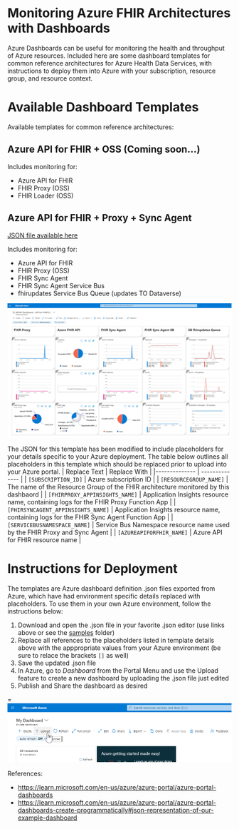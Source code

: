 # Monitoring Azure FHIR Architectures with Dashboards

Azure Dashboards can be useful for monitoring the health and throughput of Azure resources. Included here are some dashboard templates for common reference architectures for Azure Health Data Services, with instructions to deploy them into Azure with your subscription, resource group, and resource context. 

# Available Dashboard Templates

Available templates for common reference architectures:

## Azure API for FHIR + OSS (Coming soon...)

Includes monitoring for:
* Azure API for FHIR
* FHIR Proxy (OSS)
* FHIR Loader (OSS)

## Azure API for FHIR + Proxy + Sync Agent
[JSON file available here](./Samples/MC4H%20Dashboard%20-%20APIforFHIR_Proxy_SyncAgent.json)

Includes monitoring for:
* Azure API for FHIR
* FHIR Proxy (OSS)
* FHIR Sync Agent
* FHIR Sync Agent Service Bus
* fhirupdates Service Bus Queue (updates TO Dataverse)

![Azure API for FHIR + Proxy + Sync Agent Dashboard](./Images/AzureDashboard_APIforFHIR-Proxy-SA.png)

The JSON for this template has been modified to include placeholders for your details specific to your Azure deployment. The table below outlines all placeholders in this template which should be replaced prior to upload into your Azure portal. 
| Replace Text  | Replace With   | 
|-------------- | -------------- |
| `[SUBSCRIPTION_ID]`  | Azure subscription ID     | 
| `[RESOURCEGROUP_NAME]`   | The name of the Resource Group of the FHIR architecture monitored by this dashbaord  | 
| `[FHIRPROXY_APPINSIGHTS_NAME]`   | Application Insights resource name, containing logs for the FHIR Proxy Function App   | 
| `[FHIRSYNCAGENT_APPINSIGHTS_NAME]`   | Application Insights resource name, containing logs for the FHIR Sync Agent Function App  | 
| `[SERVICEBUSNAMESPACE_NAME]`  | Service Bus Namespace resource name used by the FHIR Proxy and Sync Agent   | 
| `[AZUREAPIFORFHIR_NAME]`  | Azure API for FHIR resource name    | 

# Instructions for Deployment

The templates are Azure dashboard definition .json files exported from Azure, which have had environment specific details replaced with placeholders. To use them in your own Azure environment, follow the instructions below:

1. Download and open the .json file in your favorite .json editor (use links above or see the [samples](./Samples/) folder)
2. Replace all references to the placeholders listed in template details above with the apppropriate values from your Azure environment (be sure to relace the brackets `[]` as well)
3. Save the updated .json file
4. In Azure, go to _Dashboard_ from the Portal Menu and use the Upload feature to create a new dashboard by uploading the .json file just edited
5. Publish and Share the dashboard as desired

=![Uploading an Azure Dashboard from JSON](./Images/AzureDashboard_Upload.png)

References:
* https://learn.microsoft.com/en-us/azure/azure-portal/azure-portal-dashboards
* https://learn.microsoft.com/en-us/azure/azure-portal/azure-portal-dashboards-create-programmatically#json-representation-of-our-example-dashboard